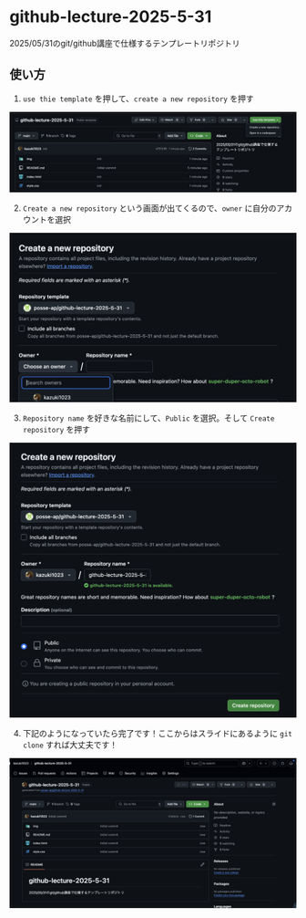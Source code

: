 # github-lecture-2025-5-31
2025/05/31のgit/github講座で仕様するテンプレートリポジトリ

## 使い方
1. `use thie template` を押して、`create a new repository` を押す

![first](./img/first.png)


2. `Create a new repository` という画面が出てくるので、`owner` に自分のアカウントを選択

![second](./img/second.png)

3. `Repository name` を好きな名前にして、`Public` を選択。そして `Create repository` を押す

![third](./img/third.png)

4. 下記のようになっていたら完了です！ここからはスライドにあるように `git clone` すれば大丈夫です！

![fourth](./img/fourth.png)

